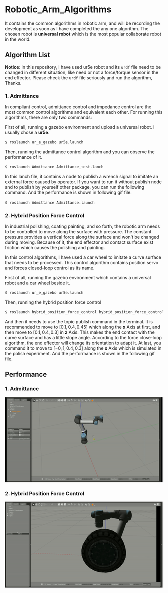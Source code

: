 # Robotic_Arm_Algorithms

  It contains the common algorithms in robotic arm, and will be recording the development as soon as I have completed the any one algorithm. The chosen robot is **universal robot** which is the most popular collaborate robot in the world.

## Algorithm List

  **Notice**: In this repository, I have used ur5e robot and its `urdf` file need to be changed in different situation, like need or not a force/torque sensor in the end effector. Please check the `urdf` file seriously and run the algorithm, Thanks.

### 1. Admittance

  In compliant control, admittance control and impedance control are the most common control algorithms and equivalent each other. For running this algorithms, there are only two commands:

  First of all, running a gazebo environment and upload a universal robot. I usually chose a **ur5e**.

```bash
$ roslaunch ur_e_gazebo ur5e.launch
```

  Then, running the admittance control algorithm and you can observe the performance of it.

```bash
$ roslaunch Admittance Admittance_test.lanch
```

  In this lanch file, it contains a node to publish a wrench signal to imitate an external force caused by operator. If you want to run it without publish node and to publish by yourself other package, you can run the following command. And the performance is shown in following gif file.

```bash
$ roslaunch Admittance Admittance.launch
```

### 2. Hybrid Position Force Control

  In industrial polishing, coating painting, and so forth, the robotic arm needs to be controlled to move along the surface with pressure. The constant pressure provides a vertical force along the surface and won't be changed during moving. Because of it, the end effector and contact surface exist friction which causes the polishing and painting.

  In this control algorithms, I have used a car wheel to imitate a curve surface that needs to be processed. This control algorithm contains position servo and forces closed-loop control as its name.

  First of all, running the gazebo environment which contains a universal robot and a car wheel beside it.

```bash
$ roslaunch ur_e_gazebo ur5e.launch
```

  Then, running the hybrid position force control

```bash
$ roslaunch hybrid_position_force_control hybrid_position_force_control.launch
```

  And then it needs to use the topic publish command in the terminal. It is recommended to move to $[0.1,0.4,0.45]$ which along the **x** Axis at first, and then move to $[0.1,0.4,0.3]$ in **z** Axis. This makes the end contact with the curve surface and has a little slope angle. According to the force close-loop algorithm, the end effector will change its orientation to adapt it. At last, you command it to move to $[-0,1,0.4,0.3]$ along the **x** Axis which is simulated in the polish experiment. And the performance is shown in the following gif file.

## Performance

### 1. Admittance

![](Image/Admittance.gif)

### 2. Hybrid Position Force Control

![](Image/Hybrid_Position_Force_Control.gif)
